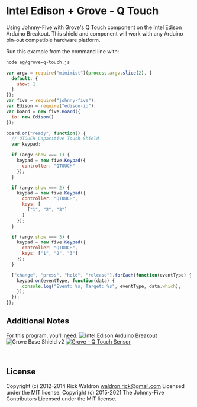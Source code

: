 <!--remove-start-->

# Intel Edison + Grove - Q Touch

<!--remove-end-->


Using Johnny-Five with Grove's Q Touch component on the Intel Edison Arduino Breakout. This shield and component will work with any Arduino pin-out compatible hardware platform.







Run this example from the command line with:
```bash
node eg/grove-q-touch.js
```


```javascript
var argv = require("minimist")(process.argv.slice(2), {
  default: {
    show: 1
  }
});
var five = require("johnny-five");
var Edison = require("edison-io");
var board = new five.Board({
  io: new Edison()
});

board.on("ready", function() {
  // QTOUCH Capacitive Touch Shield
  var keypad;

  if (argv.show === 1) {
    keypad = new five.Keypad({
      controller: "QTOUCH"
    });
  }

  if (argv.show === 2) {
    keypad = new five.Keypad({
      controller: "QTOUCH",
      keys: [
        ["1", "2", "3"]
      ]
    });
  }

  if (argv.show === 3) {
    keypad = new five.Keypad({
      controller: "QTOUCH",
      keys: ["1", "2", "3"]
    });
  }

  ["change", "press", "hold", "release"].forEach(function(eventType) {
    keypad.on(eventType, function(data) {
      console.log("Event: %s, Target: %s", eventType, data.which);
    });
  });
});


```








## Additional Notes
For this program, you'll need:
![Intel Edison Arduino Breakout](https://cdn.sparkfun.com//assets/parts/1/0/1/3/9/13097-06.jpg)
![Grove Base Shield v2](http://www.seeedstudio.com/depot/images/product/base%20shield%20V2_01.jpg)
[![Grove - Q Touch Sensor](http://www.seeedstudio.com/depot/images/product/Grove-Q%20Touch%20Sensor_02.jpg)](http://www.seeedstudio.com/depot/GroveQ-Touch-Sensor-p-1854.html)

&nbsp;

<!--remove-start-->

## License
Copyright (c) 2012-2014 Rick Waldron <waldron.rick@gmail.com>
Licensed under the MIT license.
Copyright (c) 2015-2021 The Johnny-Five Contributors
Licensed under the MIT license.

<!--remove-end-->
